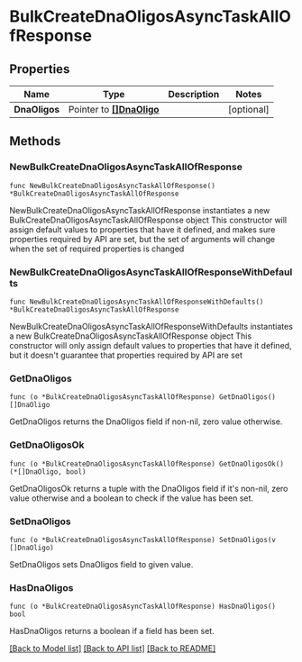 # BulkCreateDnaOligosAsyncTaskAllOfResponse

## Properties

Name | Type | Description | Notes
------------ | ------------- | ------------- | -------------
**DnaOligos** | Pointer to [**[]DnaOligo**](DnaOligo.md) |  | [optional] 

## Methods

### NewBulkCreateDnaOligosAsyncTaskAllOfResponse

`func NewBulkCreateDnaOligosAsyncTaskAllOfResponse() *BulkCreateDnaOligosAsyncTaskAllOfResponse`

NewBulkCreateDnaOligosAsyncTaskAllOfResponse instantiates a new BulkCreateDnaOligosAsyncTaskAllOfResponse object
This constructor will assign default values to properties that have it defined,
and makes sure properties required by API are set, but the set of arguments
will change when the set of required properties is changed

### NewBulkCreateDnaOligosAsyncTaskAllOfResponseWithDefaults

`func NewBulkCreateDnaOligosAsyncTaskAllOfResponseWithDefaults() *BulkCreateDnaOligosAsyncTaskAllOfResponse`

NewBulkCreateDnaOligosAsyncTaskAllOfResponseWithDefaults instantiates a new BulkCreateDnaOligosAsyncTaskAllOfResponse object
This constructor will only assign default values to properties that have it defined,
but it doesn't guarantee that properties required by API are set

### GetDnaOligos

`func (o *BulkCreateDnaOligosAsyncTaskAllOfResponse) GetDnaOligos() []DnaOligo`

GetDnaOligos returns the DnaOligos field if non-nil, zero value otherwise.

### GetDnaOligosOk

`func (o *BulkCreateDnaOligosAsyncTaskAllOfResponse) GetDnaOligosOk() (*[]DnaOligo, bool)`

GetDnaOligosOk returns a tuple with the DnaOligos field if it's non-nil, zero value otherwise
and a boolean to check if the value has been set.

### SetDnaOligos

`func (o *BulkCreateDnaOligosAsyncTaskAllOfResponse) SetDnaOligos(v []DnaOligo)`

SetDnaOligos sets DnaOligos field to given value.

### HasDnaOligos

`func (o *BulkCreateDnaOligosAsyncTaskAllOfResponse) HasDnaOligos() bool`

HasDnaOligos returns a boolean if a field has been set.


[[Back to Model list]](../README.md#documentation-for-models) [[Back to API list]](../README.md#documentation-for-api-endpoints) [[Back to README]](../README.md)


